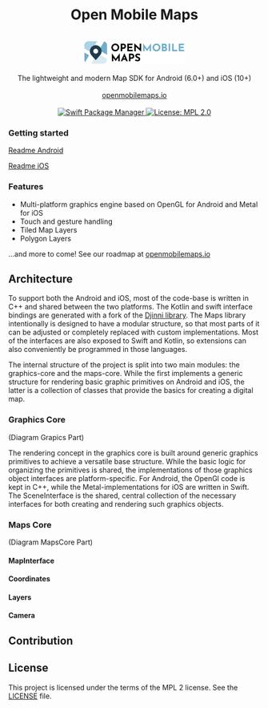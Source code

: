 <h1 align="center">Open Mobile Maps</h1>
<br />
<div align="center">
  <img width="200" height="45" src="logo.svg" />
  <br />
  <br />
  The lightweight and modern Map SDK for Android (6.0+) and iOS (10+)
  <br />
  <br />
  <a href="https://openmobilemaps.io/">openmobilemaps.io</a>
</div>
<br />
<div align="center">
    <!-- SPM -->
    <a href="https://github.com/apple/swift-package-manager">
      <img alt="Swift Package Manager"
      src="https://img.shields.io/badge/SPM-%E2%9C%93-brightgreen.svg?style=flat">
    </a>
    <!-- License -->
    <a href="https://github.com/UbiqueInnovation/notifyme-app-ios/blob/master/LICENSE">
      <img alt="License: MPL 2.0"
      src="https://img.shields.io/badge/License-MPL%202.0-brightgreen.svg">
    </a>
</div>

### Getting started

[Readme Android](./android/)

[Readme iOS](./ios/)

### Features
* Multi-platform graphics engine based on OpenGL for Android and Metal for iOS
* Touch and gesture handling
* Tiled Map Layers
* Polygon Layers

...and more to come! See our roadmap at [openmobilemaps.io](https://openmobilemaps.io)

## Architecture

To support both the Android and iOS, most of the code-base is written in C++ and shared between the two platforms. The Kotlin and swift interface bindings are generated with a fork of the [Djinni library](https://github.com/UbiqueInnovation/djinni). The Maps library intentionally is designed to have a modular structure, so that most parts of it can be adjusted or completely replaced with custom implementations. Most of the interfaces are also exposed to Swift and Kotlin, so extensions can also conveniently be programmed in those languages.

The internal structure of the project is split into two main modules: the graphics-core and the maps-core. While the first implements a generic structure for rendering basic graphic primitives on Android and iOS, the latter is a collection of classes that provide the basics for creating a digital map.

### Graphics Core

(Diagram Grapics Part)

The rendering concept in the graphics core is built around generic graphics primitives to achieve a versatile base structure. While the basic logic for organizing the primitives is shared, the implementations of those graphics object interfaces are platform-specific. For Android, the OpenGl code is kept in C++, while the Metal-implementations for iOS are written in Swift. The SceneInterface is the shared, central collection of the necessary interfaces for both creating and rendering such graphics objects. 

### Maps Core

(Diagram MapsCore Part)

#### MapInterface

#### Coordinates

#### Layers

#### Camera

## Contribution


## License
This project is licensed under the terms of the MPL 2 license. See the [LICENSE](LICENSE) file.
